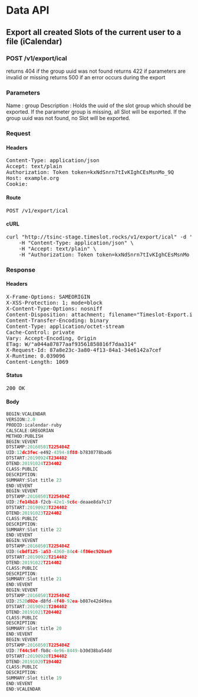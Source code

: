 # Data API

## Export all created Slots of the current user to a file (iCalendar)

### POST /v1/export/ical

returns 404 if the group uuid was not found
returns 422 if parameters are invalid or missing
returns 500 if an error occurs during the export

### Parameters

Name : group
Description : Holds the uuid of the slot group which should be exported.
If the parameter group is missing, all Slot will be exported.
If the group uuid was not found, no Slot will be exported.

### Request

#### Headers

<pre>Content-Type: application/json
Accept: text/plain
Authorization: Token token=kxNdSnrn7tIvKIghCEsMsnMo_9Q
Host: example.org
Cookie: </pre>

#### Route

<pre>POST /v1/export/ical</pre>

#### cURL

<pre class="request">curl &quot;http://tsinc-stage.timeslot.rocks/v1/export/ical&quot; -d &#39;&#39; -X POST \
	-H &quot;Content-Type: application/json&quot; \
	-H &quot;Accept: text/plain&quot; \
	-H &quot;Authorization: Token token=kxNdSnrn7tIvKIghCEsMsnMo_9Q&quot;</pre>

### Response

#### Headers

<pre>X-Frame-Options: SAMEORIGIN
X-XSS-Protection: 1; mode=block
X-Content-Type-Options: nosniff
Content-Disposition: attachment; filename=&quot;Timeslot-Export.ical&quot;
Content-Transfer-Encoding: binary
Content-Type: application/octet-stream
Cache-Control: private
Vary: Accept-Encoding, Origin
ETag: W/&quot;a044a87877aaf93561858816f7daa314&quot;
X-Request-Id: 87a8e23c-3a80-4f13-84a1-34e6142a7cef
X-Runtime: 0.039096
Content-Length: 1069</pre>

#### Status

<pre>200 OK</pre>

#### Body

```javascript
BEGIN:VCALENDAR
VERSION:2.0
PRODID:icalendar-ruby
CALSCALE:GREGORIAN
METHOD:PUBLISH
BEGIN:VEVENT
DTSTAMP:20160501T225404Z
UID:12dc3fec-e492-4394-8f88-b7830778bad6
DTSTART:20190924T234402
DTEND:20191024T234402
CLASS:PUBLIC
DESCRIPTION:
SUMMARY:Slot title 23
END:VEVENT
BEGIN:VEVENT
DTSTAMP:20160501T225404Z
UID:2fe14b18-f2cb-42e1-9c6c-deaae8da7c17
DTSTART:20190923T224402
DTEND:20191023T224402
CLASS:PUBLIC
DESCRIPTION:
SUMMARY:Slot title 22
END:VEVENT
BEGIN:VEVENT
DTSTAMP:20160501T225404Z
UID:6cbdf125-1a53-4360-84c4-4f86ec920ae9
DTSTART:20190922T214402
DTEND:20191022T214402
CLASS:PUBLIC
DESCRIPTION:
SUMMARY:Slot title 21
END:VEVENT
BEGIN:VEVENT
DTSTAMP:20160501T225404Z
UID:2520d02e-d8fd-4f40-92ea-b087e42d49ea
DTSTART:20190921T204402
DTEND:20191021T204402
CLASS:PUBLIC
DESCRIPTION:
SUMMARY:Slot title 20
END:VEVENT
BEGIN:VEVENT
DTSTAMP:20160501T225404Z
UID:7f44c54f-fb8c-4e96-8449-b30d38ba54dd
DTSTART:20190920T194402
DTEND:20191020T194402
CLASS:PUBLIC
DESCRIPTION:
SUMMARY:Slot title 19
END:VEVENT
END:VCALENDAR

```
